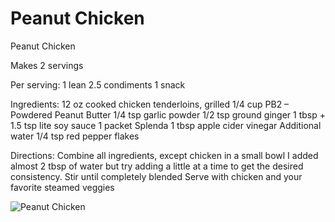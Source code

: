 # Peanut Chicken

Peanut Chicken

Makes 2 servings

Per serving:
1 lean
2.5 condiments
1 snack

Ingredients:
12 oz cooked chicken tenderloins, grilled
1/4 cup PB2 – Powdered Peanut Butter
1/4 tsp garlic powder
1/2 tsp ground ginger
1 tbsp + 1.5 tsp lite soy sauce
1 packet Splenda
1 tbsp apple cider vinegar
Additional water
1/4 tsp red pepper flakes

Directions:
Combine all ingredients, except chicken in a small bowl
I added almost 2 tbsp of water but try adding a little at a time to get the desired consistency. Stir until completely blended
Serve with chicken and your favorite steamed veggies

![Peanut Chicken](./Peanut%20Chicken.png)

